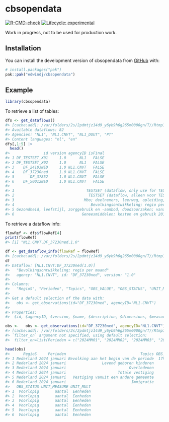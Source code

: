 
<!-- README.md is generated from README.Rmd. Please edit that file -->

# cbsopendata

<!-- badges: start -->

[![R-CMD-check](https://github.com/edwindj/cbsopendata/actions/workflows/R-CMD-check.yaml/badge.svg)](https://github.com/edwindj/cbsopendata/actions/workflows/R-CMD-check.yaml)
[![Lifecycle:
experimental](https://img.shields.io/badge/lifecycle-experimental-orange.svg)](https://lifecycle.r-lib.org/articles/stages.html#experimental)
<!-- badges: end -->

Work in progress, not to be used for production work.

## Installation

You can install the development version of cbsopendata from
[GitHub](https://github.com/) with:

``` r
# install.packages("pak")
pak::pak("edwindj/cbsopendata")
```

## Example

``` r
library(cbsopendata)
```

To retrieve a list of tables:

``` r
dfs <- get_dataflows()
#> [cache:add]: /var/folders/2s/2pdmtjz14d9_y6yb9h6g265m0000gn/T//Rtmp11xljY/cbsopendata/dataflows_nl.json
#> Available dataflows: 82
#> Agencies: "NL1", "NL1.CNVT", "NL1_DOUT", "PT"
#> Content languages: "nl", "en"
dfs[,1:5] |> 
  head()
#>               id version agencyID isFinal
#> 1 DF_TESTSET_X01     1.0      NL1   FALSE
#> 2 DF_TESTSET_X02     1.0      NL1   FALSE
#> 3    DF_24103NED     1.0 NL1.CNVT   FALSE
#> 4    DF_37230ned     1.0 NL1.CNVT   FALSE
#> 5       DF_37852     1.0 NL1.CNVT   FALSE
#> 6    DF_50012NED     1.0 NL1.CNVT   FALSE
#>                                                                       name
#> 1                                TESTSET (dataflow, only use for TESTSET!)
#> 2                                 TESTSET (dataflow, alleen voor TESTSET!)
#> 3                               Mbo; deelnemers, leerweg, opleiding, regio
#> 4                                  Bevolkingsontwikkeling; regio per maand
#> 5 Gezondheid, leefstijl, zorggebruik en -aanbod, doodsoorzaken; vanaf 1900
#> 6                              Geneesmiddelen; kosten en gebruik 2010-2015
```

To retrieve a dataflow info:

``` r
flowRef <- dfs$flowRef[4]
print(flowRef)
#> [1] "NL1.CNVT,DF_37230ned,1.0"

df <- get_dataflow_info(flowRef = flowRef)
#> [cache:add]: /var/folders/2s/2pdmtjz14d9_y6yb9h6g265m0000gn/T//Rtmp11xljY/cbsopendata/dataflow_NL1.CNVT_DF_37230ned_1.0.json
df
#> Dataflow: [NL1.CNVT:DF_37230ned(1.0)]
#>   "Bevolkingsontwikkeling; regio per maand"
#>   agency: "NL1.CNVT", id: "DF_37230ned", version: "1.0"
#> 
#> Columns: 
#>   "RegioS", "Perioden", "Topics", "OBS_VALUE", "OBS_STATUS", "UNIT_MEASURE", "UNIT_MULT"
#> 
#> Get a default selection of the data with:
#>   obs <- get_observations(id="DF_37230ned", agencyID="NL1.CNVT")
#> 
#> Properties:
#>  $id, $agencyID, $version, $name, $description, $dimensions, $measure, $attributes, $columns, $ref, $flowRef, $raw_sdmx, $default_selection
```

``` r
obs <-   obs <- get_observations(id="DF_37230ned", agencyID="NL1.CNVT")
#> [cache:add]: /var/folders/2s/2pdmtjz14d9_y6yb9h6g265m0000gn/T//Rtmp11xljY/cbsopendata/dataflow_NL1.CNVT_DF_37230ned_latest.json
#> `filter_on` argument not specified, using default selection:
#>  filter_on=list(Perioden = c("2024MM01", "2024MM02", "2024MM03", "2024MM04", "2024MM05", "2024MM06", "2024MM07", "2024MM08", "2024MM09", "2024MM10"), RegioS = "NL01")
```

``` r
head(obs)
#>      RegioS     Perioden                                 Topics OBS_VALUE
#> 1 Nederland 2024 januari Bevolking aan het begin van de periode  17942942
#> 2 Nederland 2024 januari                Levend geboren kinderen     13582
#> 3 Nederland 2024 januari                            Overledenen     16825
#> 4 Nederland 2024 januari                       Totale vestiging     93019
#> 5 Nederland 2024 januari   Vestiging vanuit een andere gemeente     68204
#> 6 Nederland 2024 januari                             Immigratie     24815
#>   OBS_STATUS UNIT_MEASURE UNIT_MULT
#> 1  Voorlopig       aantal  Eenheden
#> 2  Voorlopig       aantal  Eenheden
#> 3  Voorlopig       aantal  Eenheden
#> 4  Voorlopig       aantal  Eenheden
#> 5  Voorlopig       aantal  Eenheden
#> 6  Voorlopig       aantal  Eenheden
```
